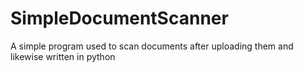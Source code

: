 # SimpleDocumentScanner
A simple program used to scan documents after uploading them and likewise written in python  
